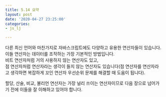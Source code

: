 ```yaml
---
title: 5.14 요약
layout: post
date: '2020-04-27 23:25:00'
categories:
- js_lj

---
```


다른 최신 언어와 마찬가지로 자바스크립트에도 다양하고 유용한 연산자들이 있습니다.  
이들 연산자는 데이터를 조작하는 가장 기본적인 방법입니다.  
비트 연산자처럼 거의 사용하지 않는 연산자도 있고,  
점 연산자처럼 연산자라는 생각이 들지 않는 연산자도 있습니다(점 연산자를 연산자라고 생각하면 복잡하게 꼬인 연산자 우선순위 문제를 해결할 때 도움이 됩니다).

할당, 산술, 비교, 불리언 연산자는 가장 널리 쓰이는 연산자이므로 다음 장으로 넘어가기 전에 이들을 잘 이해하고 있어야 합니다.